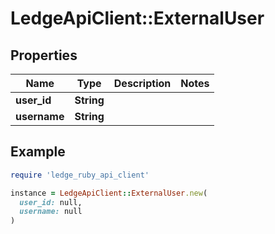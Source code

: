 # LedgeApiClient::ExternalUser

## Properties

| Name | Type | Description | Notes |
| ---- | ---- | ----------- | ----- |
| **user_id** | **String** |  |  |
| **username** | **String** |  |  |

## Example

```ruby
require 'ledge_ruby_api_client'

instance = LedgeApiClient::ExternalUser.new(
  user_id: null,
  username: null
)
```

